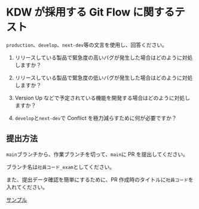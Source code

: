 # KDW が採用する Git Flow に関するテスト

`production`、`develop`、`next-dev`等の文言を使用し、回答ください。

1. リリースしている製品で緊急度の高いバグが発生した場合はどのように対処しますか？

1. リリースしている製品で緊急度の低いバグが発生した場合はどのように対処しますか？

1. Version Up などで予定されている機能を開発する場合はどのように対処しますか？

1. `develop`と`next-dev`で Conflict を極力減らすために何が必要ですか？

## 提出方法

`main`ブランチから、作業ブランチを切って、`main`に PR を提出してください。

ブランチ名は`社員コード_exam`としてください。

また、提出データ確認を簡単にするために、PR 作成時のタイトルに`社員コード`を入れてください。

[サンプル]()
